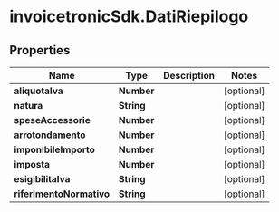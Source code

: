 # invoicetronicSdk.DatiRiepilogo

## Properties

Name | Type | Description | Notes
------------ | ------------- | ------------- | -------------
**aliquotaIva** | **Number** |  | [optional] 
**natura** | **String** |  | [optional] 
**speseAccessorie** | **Number** |  | [optional] 
**arrotondamento** | **Number** |  | [optional] 
**imponibileImporto** | **Number** |  | [optional] 
**imposta** | **Number** |  | [optional] 
**esigibilitaIva** | **String** |  | [optional] 
**riferimentoNormativo** | **String** |  | [optional] 


